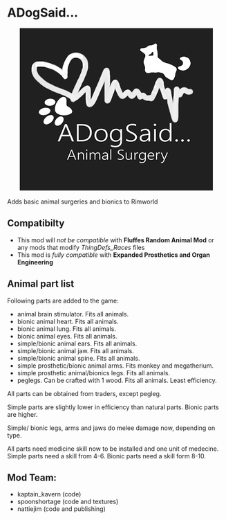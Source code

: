 # ADogSaid...
<p align="center"><img src="/About/Preview.png" alt="ADogSaid"/></p>
Adds basic animal surgeries and bionics to Rimworld

## Compatibilty
* This mod will *not be compatible* with **Fluffes Random Animal Mod** or any mods that modify *ThingDefs_Races* files
* This mod is *fully compatible* with **Expanded Prosthetics and Organ Engineering**

## Animal part list
Following parts are added to the game:

* animal brain stimulator. Fits all animals.
* bionic animal heart. Fits all animals.
* bionic animal lung. Fits all animals.
* bionic animal eyes. Fits all animals. 
* simple/bionic animal ears. Fits all animals.
* simple/bionic animal jaw. Fits all animals. 
* simple/bionic animal spine. Fits all animals.
* simple prosthetic/bionic animal arms. Fits monkey and megatherium.
* simple prosthetic animal/bionics legs. Fits all animals.
* peglegs. Can be crafted with 1 wood. Fits all animals. Least efficiency.

All parts can be obtained from traders, except pegleg.

Simple parts are slightly lower in efficiency than natural parts. Bionic parts are higher.

Simple/ bionic legs, arms and jaws do melee damage now, depending on type.

All parts need medicine skill now to be installed and one unit of medecine. Simple parts need a skill from 4-6. Bionic parts need a skill form 8-10.

## Mod Team:
* kaptain_kavern (code)
* spoonshortage (code and textures)
* nattiejim (code and publishing)
